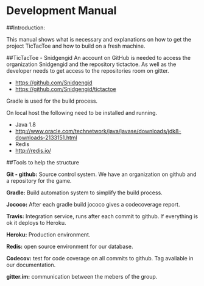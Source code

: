 Development Manual
=======

##Introduction:

This manual shows what is necessary and explanations on how to get the project TicTacToe and how to build on a fresh machine.

##TicTacToe - Snidgengid
An account on GitHub is needed to access the organization Snidgengid and the repository tictactoe. As well as the developer needs to get access to the repositories room on gitter.

- https://github.com/Snidgengid
- https://github.com/Snidgengid/tictactoe

Gradle is used for the build process.

On local host the following need to be installed and running.
- Java 1.8
 - http://www.oracle.com/technetwork/java/javase/downloads/jdk8-downloads-2133151.html
- Redis
 - http://redis.io/

##Tools to help the structure

**Git - github:** Source control system. We have an organization on github and a repository for the game.

**Gradle:** Build automation system to simplify the build process.

**Jococo:** After each gradle build jococo gives a codecoverage report.

**Travis:** Integration service, runs after each commit to github. If everything is ok it deploys to Heroku.

**Heroku:** Production environment.

**Redis:** open source environment for our database.

**Codecov:** test for code coverage on all commits to github. Tag available in our documentation.

**gitter.im:** communication between the mebers of the group.
